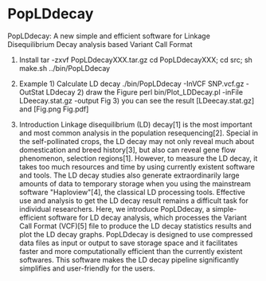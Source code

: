 # PopLDdecay
PopLDdecay: A new simple and efficient software for Linkage Disequilibrium Decay analysis based Variant Call Format



1) Install
        tar -zxvf  PopLDdecayXXX.tar.gz
        cd PopLDdecayXXX;
        cd src;
        sh  make.sh
        ../bin/PopLDdecay
  
2) Example
        1) Calculate LD decay
        ./bin/PopLDdecay    -InVCF  SNP.vcf.gz  -OutStat LDdecay
        2) draw the Figure
        perl  bin/Plot_LDDecay.pl  -inFile   LDeecay.stat.gz  -output  Fig
        3) you can see the  result  [LDeecay.stat.gz]  and   [Fig.png Fig.pdf]



3) Introduction
Linkage disequilibrium (LD) decay[1] is the most important and most common
analysis in the population resequencing[2]. Special in the self-pollinated
crops, the LD decay may not only reveal much about domestication and breed
history[3], but also can reveal gene flow phenomenon, selection regions[1].
However, to measure the LD decay, it takes too much resources and time by
using currently existent software and tools. The LD decay studies also
generate extraordinarily large amounts of data to temporary storage when you
using the mainstream software "Haploview"[4], the classical LD
processing tools. Effective use and analysis to get the LD decay result
remains a difficult task for individual researchers. Here, we introduce
PopLDdecay, a simple- efficient software for LD decay analysis, which
processes the Variant Call Format (VCF)[5] file to produce the LD decay
statistics results and plot the LD decay graphs. PopLDdecay is designed to use
compressed data files as input or output to save storage space and it
facilitates faster and more computationally efficient than the currently
existent softwares. This software makes the LD decay pipeline significantly
simplifies and user-friendly for the users.
